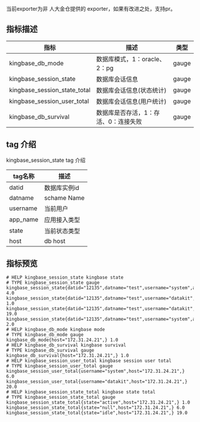 

当前exporter为非 人大金仓提供的 exporter，如果有改进之处，支持pr。



## 指标描述

| 指标                     | 描述                  | 类型    |
| ---------------------- |---------------------| ----- |
| kingbase_db_mode       | 数据库模式，1：oracle、2：pg | gauge |
| kingbase_session_state | 数据库会话信息             | gauge |
| kingbase_session_state_total | 数据库会话信息(状态统计)       | gauge |
| kingbase_session_user_total | 数据库会话信息(用户统计)       | gauge |
| kingbase_db_survival   | 数据库是否存活，1：存活、0：连接失败 | gauge |


## tag 介绍

kingbase_session_state tag 介绍

| tag名称    | 描述          |
| -------- | ----------- |
| datid    | 数据库实例id     |
| datname  | schame Name |
| username | 当前用户        |
| app_name | 应用接入类型      |
| state    | 当前状态类型      |
| host     | db host     |


## 指标预览

```
# HELP kingbase_session_state kingbase state
# TYPE kingbase_session_state gauge
kingbase_session_state{datid="12135",datname="test",username="system",app_name="KStudio",state="null",host="172.31.24.21",} 4.0
kingbase_session_state{datid="12135",datname="test",username="datakit",app_name="JDBC",state="active",host="172.31.24.21",} 1.0
kingbase_session_state{datid="12135",datname="test",username="datakit",app_name="JDBC",state="idle",host="172.31.24.21",} 19.0
kingbase_session_state{datid="12135",datname="test",username="system",app_name="None",state="null",host="172.31.24.21",} 2.0
# HELP kingbase_db_mode kingbase mode
# TYPE kingbase_db_mode gauge
kingbase_db_mode{host="172.31.24.21",} 1.0
# HELP kingbase_db_survival kingbase survival
# TYPE kingbase_db_survival gauge
kingbase_db_survival{host="172.31.24.21",} 1.0
# HELP kingbase_session_user_total kingbase session user total
# TYPE kingbase_session_user_total gauge
kingbase_session_user_total{username="system",host="172.31.24.21",} 6.0
kingbase_session_user_total{username="datakit",host="172.31.24.21",} 20.0
# HELP kingbase_session_state_total kingbase state total
# TYPE kingbase_session_state_total gauge
kingbase_session_state_total{state="active",host="172.31.24.21",} 1.0
kingbase_session_state_total{state="null",host="172.31.24.21",} 6.0
kingbase_session_state_total{state="idle",host="172.31.24.21",} 19.0
```

